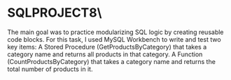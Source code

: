 # SQLPROJECT8\
The main goal was to practice modularizing SQL logic by creating reusable code blocks.
For this task, I used MySQL Workbench to write and test two key items:
A Stored Procedure (GetProductsByCategory) that takes a category name and returns all products in that category.
A Function (CountProductsByCategory) that takes a category name and returns the total number of products in it.
